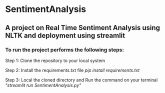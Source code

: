 # SentimentAnalysis

## A project on Real Time Sentiment Analysis using NLTK and deployment using streamlit

### To run the project performs the following steps:

Step 1: Clone the repository to your local system

Step 2: Install the requirements.txt file *pip install requirements.txt*

Step 3: Local the cloned directory and Run the command on your terminal *"streamlit run SentimentAnalysis.py"* 
